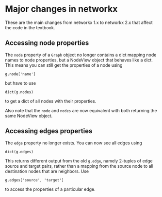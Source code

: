 # Major changes in networkx

These are the main changes from networkx 1.x to networkx 2.x that
affect the code in the textbook.

## Accessing node properties

The `node` property of a `Graph` object no longer contains a dict
mapping node names to node properties, but a NodeView object that
behaves like a dict. This means you can still get the properties of a
node using

    g.node['name']

but have to use

    dict(g.nodes)

to get a dict of all nodes with their properties.

Also note that the `node` and `nodes` are now equivalent with both
returning the same NodeView object.


## Accessing edges properties

The `edge` property no longer exists. You can now see all edges using

    dict(g.edges)

This returns different output from the old `g.edge`, namely 2-tuples
of edge source and target pairs, rather than a mapping from the source
node to all destination nodes that are neighbors. Use

    g.edges['source', 'target']

to access the properties of a particular edge.
